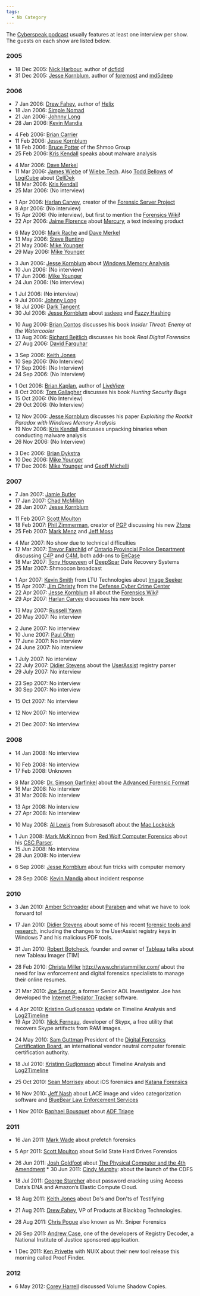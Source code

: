 ```yaml
---
tags:
  - No Category
---
```

The [Cyberspeak podcast](cyberspeak_podcast.md) usually features
at least one interview per show. The guests on each show are listed
below.

### 2005

- 18 Dec 2005: [Nick Harbour](nick_harbour.md), author of
  [dcfldd](dcfldd.md)
- 31 Dec 2005: [Jesse Kornblum](jesse_kornblum.md), author of
  [foremost](foremost.md) and [md5deep](md5deep "wikilink")

### 2006

- 7 Jan 2006: [Drew Fahey](drew_fahey.md), author of
  [Helix](helix.md)
- 18 Jan 2006: [Simple Nomad](simple_nomad.md)
- 21 Jan 2006: [Johnny Long](johnny_long.md)
- 28 Jan 2006: [Kevin Mandia](kevin_mandia.md)

<!-- -->

- 4 Feb 2006: [Brian Carrier](brian_carrier.md)
- 11 Feb 2006: [Jesse Kornblum](jesse_kornblum.md)
- 18 Feb 2006: [Bruce Potter](bruce_potter.md) of the Shmoo
  Group
- 25 Feb 2006: [Kris Kendall](kris_kendall.md) speaks about
  malware analysis

<!-- -->

- 4 Mar 2006: [Dave Merkel](dave_merkel.md)
- 11 Mar 2006: [James Wiebe](james_wiebe.md) of [Wiebe
  Tech](wiebe_tech.md). Also [Todd
  Bellows](todd_bellows.md) of [LogiCube](LogiCube "wikilink")
  about [CellDek](celldek.md)
- 18 Mar 2006: [Kris Kendall](kris_kendall.md)
- 25 Mar 2006: (No interview)

<!-- -->

- 1 Apr 2006: [Harlan Carvey](harlan_carvey.md), creator of the
  [Forensic Server Project](forensic_server_project.md)
- 8 Apr 2006: (No interview)
- 15 Apr 2006: (No interview), but first to mention the [Forensics
  Wiki](main_page.md)!
- 22 Apr 2006: [Jaime Florence](jaime_florence.md) about
  [Mercury](mercury.md), a text indexing product

<!-- -->

- 6 May 2006: [Mark Rache](mark_rache.md) and [Dave
  Merkel](dave_merkel.md)
- 13 May 2006: [Steve Bunting](steve_bunting.md)
- 21 May 2006: [Mike Younger](mike_younger.md)
- 29 May 2006: [Mike Younger](mike_younger.md)

<!-- -->

- 3 Jun 2006: [Jesse Kornblum](jesse_kornblum.md) about [Windows
  Memory Analysis](windows_memory_analysis.md)
- 10 Jun 2006: (No interview)
- 17 Jun 2006: [Mike Younger](mike_younger.md)
- 24 Jun 2006: (No interview)

<!-- -->

- 1 Jul 2006: (No interview)
- 9 Jul 2006: [Johnny Long](johnny_long.md)
- 18 Jul 2006: [Dark Tangent](dark_tangent.md)
- 30 Jul 2006: [Jesse Kornblum](jesse_kornblum.md) about
  [ssdeep](ssdeep.md) and [Fuzzy
  Hashing](context_triggered_piecewise_hashing.md)

<!-- -->

- 10 Aug 2006: [Brian Contos](brian_contos.md) discusses his
  book *Insider Threat: Enemy at the Watercooler*
- 13 Aug 2006: [Richard Bejtlich](richard_bejtlich.md) discusses
  his book *Real Digital Forensics*
- 27 Aug 2006: [David Farquhar](david_farquhar.md)

<!-- -->

- 3 Sep 2006: [Keith Jones](keith_jones.md)
- 10 Sep 2006: (No Interview)
- 17 Sep 2006: (No Interview)
- 24 Sep 2006: (No Interview)

<!-- -->

- 1 Oct 2006: [Brian Kaplan](brian_kaplan.md), author of
  [LiveView](liveview.md)
- 8 Oct 2006: [Tom Gallagher](tom_gallagher.md) discusses his
  book *Hunting Security Bugs*
- 15 Oct 2006: (No Interview)
- 29 Oct 2006: (No Interview)

<!-- -->

- 12 Nov 2006: [Jesse Kornblum](jesse_kornblum.md) discusses his
  paper *Exploiting the Rootkit Paradox with Windows Memory Analysis*
- 19 Nov 2006: [Kris Kendall](kris_kendall.md) discusses
  unpacking binaries when conducting malware analysis
- 26 Nov 2006: (No Interview)

<!-- -->

- 3 Dec 2006: [Brian Dykstra](brian_dykstra.md)
- 10 Dec 2006: [Mike Younger](mike_younger.md)
- 17 Dec 2006: [Mike Younger](mike_younger.md) and [Geoff
  Michelli](geoff_michelli.md)

### 2007

- 7 Jan 2007: [Jamie Butler](jamie_butler.md)
- 17 Jan 2007: [Chad McMillan](chad_mcmillan.md)
- 28 Jan 2007: [Jesse Kornblum](jesse_kornblum.md)

<!-- -->

- 11 Feb 2007: [Scott Moulton](scott_moulton.md)
- 18 Feb 2007: [Phil Zimmerman](phil_zimmerman.md), creator of
  [PGP](pgp.md) discussing his new [Zfone](Zfone "wikilink")
- 25 Feb 2007: [Mark Menz](mark_menz.md) and [Jeff
  Moss](jeff_moss.md)

<!-- -->

- 4 Mar 2007: No show due to technical difficulties
- 12 Mar 2007: [Trevor Fairchild](trevor_fairchild.md) of
  [Ontario Provincial Police
  Department](ontario_provincial_police_department.md)
  discussing [C4P](c4p.md) and [C4M](C4M "wikilink"), both
  add-ons to [EnCase](encase.md)
- 18 Mar 2007: [Tony Hogeveen](tony_hogeveen.md) of
  [DeepSpar](deepspar.md) Date Recovery Systems
- 25 Mar 2007: Shmoocon broadcast

<!-- -->

- 1 Apr 2007: [Kevin Smith](kevin_smith.md) from LTU
  Technologies about [Image Seeker](image_seeker.md)
- 15 Apr 2007: [Jim Christy](jim_christy.md) from the [Defense
  Cyber Crime Center](defense_cyber_crime_center.md)
- 22 Apr 2007: [Jesse Kornblum](jesse_kornblum.md) all about the
  [Forensics Wiki](main_page.md)!
- 29 Apr 2007: [Harlan Carvey](harlan_carvey.md) discusses his
  new book

<!-- -->

- 13 May 2007: [Russell Yawn](russell_yawn.md)
- 20 May 2007: No interview

<!-- -->

- 2 June 2007: No interview
- 10 June 2007: [Paul Ohm](paul_ohm.md)
- 17 June 2007: No interview
- 24 June 2007: No interview

<!-- -->

- 1 July 2007: No interview
- 22 July 2007: [Didier Stevens](didier_stevens.md) about the
  [UserAssist](userassist.md) registry parser
- 29 July 2007: No interview

<!-- -->

- 23 Sep 2007: No interview
- 30 Sep 2007: No interview

<!-- -->

- 15 Oct 2007: No interview

<!-- -->

- 12 Nov 2007: No interview

<!-- -->

- 21 Dec 2007: No interview

### 2008

- 14 Jan 2008: No interview

<!-- -->

- 10 Feb 2008: No interview
- 17 Feb 2008: Unknown

<!-- -->

- 8 Mar 2008: [Dr. Simson Garfinkel](simson_l._garfinkel.md)
  about the [Advanced Forensic Format](aff.md)
- 16 Mar 2008: No interview
- 31 Mar 2008: No interview

<!-- -->

- 13 Apr 2008: No interview
- 27 Apr 2008: No interview

<!-- -->

- 10 May 2008: [Al Lewis](al_lewis.md) from Subrosasoft about the [Mac
  Lockpick](mac_lockpick.md)

<!-- -->

- 1 Jun 2008: [Mark McKinnon](mark_mckinnon.md) from [Red Wolf
  Computer Forensics](http://redwolfcomputerforensics.com/) about his
  [CSC Parser](csc_parser.md).
- 15 Jun 2008: No interview
- 28 Jun 2008: No interview

<!-- -->

- 6 Sep 2008: [Jesse Kornblum](jesse_kornblum.md) about fun
  tricks with computer memory

<!-- -->

- 28 Sep 2008: [Kevin Mandia](kevin_mandia.md) about incident
  response

### 2010

- 3 Jan 2010: [Amber Schroader](amber_schroader.md) about
  [Paraben](http://www.paraben.com/) and what we have to look forward
  to!

<!-- -->

- 17 Jan 2010: [Didier Stevens](didier_stevens.md) about some of
  his recent [forensic tools and
  research](http://blog.didierstevens.com/), including the changes to
  the UserAssist registry keys in Windows 7 and his malicious PDF tools.

<!-- -->

- 31 Jan 2010: [Robert Botcheck](robert_botcheck.md), founder
  and owner of [Tableau](http://www.tableau.com/) talks about new
  Tableau Imager (TIM)

<!-- -->

- 28 Feb 2010: [Christa Miller](christa_miller.md)
  <http://www.christammiller.com/> about the need for law enforcement
  and digital forensics specialists to manage their online resumes.

<!-- -->

- 21 Mar 2010: [Joe Seanor](joe_seanor.md), a former Senior AOL
  Investigator. Joe has developed the [Internet Predator
  Tracker](http://www.internetpredatortracker.com/) software.

<!-- -->

- 4 Apr 2010: [Kristinn Gudjonsson](kristinn_gudjonsson.md)
  update on Timeline Analysis and
  [Log2Timeline](http://log2timeline.net/)
- 19 Apr 2010: [Nick Ferneau](nick_ferneau.md), developer of
  Skypx, a free utility that recovers Skype artifacts from RAM images.

<!-- -->

- 24 May 2010: [Sam Guttman](sam_guttman.md) President of the
  [Digital Forensics Certification Board](http://www.ncfs.org/dfcb), an
  international vendor neutral computer forensic certification
  authority.

<!-- -->

- 18 Jul 2010: [Kristinn Gudjonsson](kristinn_gudjonsson.md)
  about Timeline Analysis and [Log2Timeline](http://log2timeline.net/)

<!-- -->

- 25 Oct 2010: [Sean Morrisey](sean_morrisey.md) about iOS
  forensics and [Katana Forensics](http://www.katanaforensics.com/)

<!-- -->

- 16 Nov 2010: [Jeff Nash](jeff_nash.md) about LACE image and
  video categorization software and [BlueBear Law Enforcement
  Services](http://www.bb-les.com/)

<!-- -->

- 1 Nov 2010: [Raphael Bousquet](raphael_bousquet.md) about [ADF
  Triage](http://www.adfsolutions.com/index.php?option=com_content&view=article&id=65&Itemid=72)

### 2011

- 16 Jan 2011: [Mark Wade](mark_wade.md) about prefetch
  forensics

<!-- -->

- 5 Apr 2011: [Scott Moulton](scott_moulton.md) about Solid
  State Hard Drives Forensics

<!-- -->

- 26 Jun 2011: [Josh Goldfoot](josh_goldfoot.md) about [The
  Physical Computer and the 4th
  Amendment](http://www.bjcl.org/current/16_1/3_Goldfoot_draft1.pdf) \*
  30 Jun 2011: [Cindy Murphy](cindy_murphy.md): about the launch
  of the CDFS

<!-- -->

- 18 Jul 2011: [George Starcher](george_starcher.md) about
  password cracking using Access Data’s DNA and Amazon’s Elastic Compute
  Cloud.

<!-- -->

- 18 Aug 2011: [Keith Jones](keith_jones.md) about Do's and
  Don'ts of Testifying

<!-- -->

- 21 Aug 2011: [Drew Fahey](drew_fahey.md), VP of Products at
  Blackbag Technologies.

<!-- -->

- 28 Aug 2011: [Chris Pogue](chris_pogue.md) also known as Mr.
  Sniper Forensics

<!-- -->

- 26 Sep 2011: [Andrew Case](andrew_case.md), one of the
  developers of Registry Decoder, a National Institute of Justice
  sponsored application.

<!-- -->

- 1 Dec 2011: [Ken Privette](ken_privette.md) with NUIX about
  their new tool release this morning called Proof Finder.

### 2012

- 6 May 2012: [Corey Harrell](corey_harrell.md) discussed Volume
  Shadow Copies.
